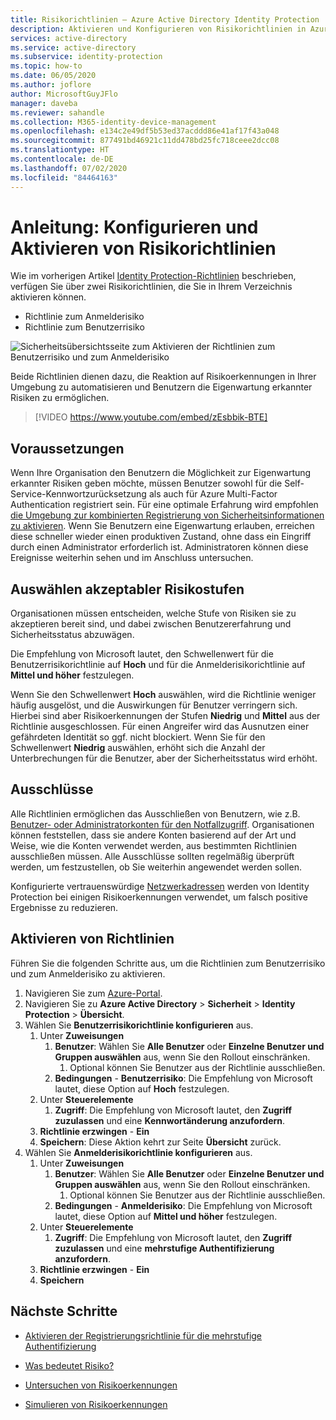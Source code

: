 ```yaml
---
title: Risikorichtlinien – Azure Active Directory Identity Protection
description: Aktivieren und Konfigurieren von Risikorichtlinien in Azure Active Directory Identity Protection
services: active-directory
ms.service: active-directory
ms.subservice: identity-protection
ms.topic: how-to
ms.date: 06/05/2020
ms.author: joflore
author: MicrosoftGuyJFlo
manager: daveba
ms.reviewer: sahandle
ms.collection: M365-identity-device-management
ms.openlocfilehash: e134c2e49df5b53ed37acddd86e41af17f43a048
ms.sourcegitcommit: 877491bd46921c11dd478bd25fc718ceee2dcc08
ms.translationtype: HT
ms.contentlocale: de-DE
ms.lasthandoff: 07/02/2020
ms.locfileid: "84464163"
---
```

# <a name="how-to-configure-and-enable-risk-policies"></a>Anleitung: Konfigurieren und Aktivieren von Risikorichtlinien

Wie im vorherigen Artikel [Identity Protection-Richtlinien](concept-identity-protection-policies.md) beschrieben, verfügen Sie über zwei Risikorichtlinien, die Sie in Ihrem Verzeichnis aktivieren können. 

- Richtlinie zum Anmelderisiko
- Richtlinie zum Benutzerrisiko

![Sicherheitsübersichtsseite zum Aktivieren der Richtlinien zum Benutzerrisiko und zum Anmelderisiko](./media/howto-identity-protection-configure-risk-policies/identity-protection-security-overview.png)

Beide Richtlinien dienen dazu, die Reaktion auf Risikoerkennungen in Ihrer Umgebung zu automatisieren und Benutzern die Eigenwartung erkannter Risiken zu ermöglichen. 

> [!VIDEO https://www.youtube.com/embed/zEsbbik-BTE]

## <a name="prerequisites"></a>Voraussetzungen 

Wenn Ihre Organisation den Benutzern die Möglichkeit zur Eigenwartung erkannter Risiken geben möchte, müssen Benutzer sowohl für die Self-Service-Kennwortzurücksetzung als auch für Azure Multi-Factor Authentication registriert sein. Für eine optimale Erfahrung wird empfohlen [die Umgebung zur kombinierten Registrierung von Sicherheitsinformationen zu aktivieren](../authentication/howto-registration-mfa-sspr-combined.md). Wenn Sie Benutzern eine Eigenwartung erlauben, erreichen diese schneller wieder einen produktiven Zustand, ohne dass ein Eingriff durch einen Administrator erforderlich ist. Administratoren können diese Ereignisse weiterhin sehen und im Anschluss untersuchen. 

## <a name="choosing-acceptable-risk-levels"></a>Auswählen akzeptabler Risikostufen

Organisationen müssen entscheiden, welche Stufe von Risiken sie zu akzeptieren bereit sind, und dabei zwischen Benutzererfahrung und Sicherheitsstatus abzuwägen. 

Die Empfehlung von Microsoft lautet, den Schwellenwert für die Benutzerrisikorichtlinie auf **Hoch** und für die Anmelderisikorichtlinie auf **Mittel und höher** festzulegen.

Wenn Sie den Schwellenwert **Hoch** auswählen, wird die Richtlinie weniger häufig ausgelöst, und die Auswirkungen für Benutzer verringern sich. Hierbei sind aber Risikoerkennungen der Stufen **Niedrig** und **Mittel** aus der Richtlinie ausgeschlossen. Für einen Angreifer wird das Ausnutzen einer gefährdeten Identität so ggf. nicht blockiert. Wenn Sie für den Schwellenwert **Niedrig** auswählen, erhöht sich die Anzahl der Unterbrechungen für die Benutzer, aber der Sicherheitsstatus wird erhöht.

## <a name="exclusions"></a>Ausschlüsse

Alle Richtlinien ermöglichen das Ausschließen von Benutzern, wie z.B. [Benutzer- oder Administratorkonten für den Notfallzugriff](../users-groups-roles/directory-emergency-access.md). Organisationen können feststellen, dass sie andere Konten basierend auf der Art und Weise, wie die Konten verwendet werden, aus bestimmten Richtlinien ausschließen müssen. Alle Ausschlüsse sollten regelmäßig überprüft werden, um festzustellen, ob Sie weiterhin angewendet werden sollen.

Konfigurierte vertrauenswürdige [Netzwerkadressen](../conditional-access/location-condition.md) werden von Identity Protection bei einigen Risikoerkennungen verwendet, um falsch positive Ergebnisse zu reduzieren.

## <a name="enable-policies"></a>Aktivieren von Richtlinien

Führen Sie die folgenden Schritte aus, um die Richtlinien zum Benutzerrisiko und zum Anmelderisiko zu aktivieren.

1. Navigieren Sie zum [Azure-Portal](https://portal.azure.com).
1. Navigieren Sie zu **Azure Active Directory** > **Sicherheit** > **Identity Protection** > **Übersicht**.
1. Wählen Sie **Benutzerrisikorichtlinie konfigurieren** aus.
   1. Unter **Zuweisungen**
      1. **Benutzer**: Wählen Sie **Alle Benutzer** oder **Einzelne Benutzer und Gruppen auswählen** aus, wenn Sie den Rollout einschränken.
         1. Optional können Sie Benutzer aus der Richtlinie ausschließen.
      1. **Bedingungen** - **Benutzerrisiko**: Die Empfehlung von Microsoft lautet, diese Option auf **Hoch** festzulegen.
   1. Unter **Steuerelemente**
      1. **Zugriff**: Die Empfehlung von Microsoft lautet, den **Zugriff zuzulassen** und eine **Kennwortänderung anzufordern**.
   1. **Richtlinie erzwingen** - **Ein**
   1. **Speichern**: Diese Aktion kehrt zur Seite **Übersicht** zurück.
1. Wählen Sie **Anmelderisikorichtlinie konfigurieren** aus.
   1. Unter **Zuweisungen**
      1. **Benutzer**: Wählen Sie **Alle Benutzer** oder **Einzelne Benutzer und Gruppen auswählen** aus, wenn Sie den Rollout einschränken.
         1. Optional können Sie Benutzer aus der Richtlinie ausschließen.
      1. **Bedingungen** - **Anmelderisiko**: Die Empfehlung von Microsoft lautet, diese Option auf **Mittel und höher** festzulegen.
   1. Unter **Steuerelemente**
      1. **Zugriff**: Die Empfehlung von Microsoft lautet, den **Zugriff zuzulassen** und eine **mehrstufige Authentifizierung anzufordern**.
   1. **Richtlinie erzwingen** - **Ein**
   1. **Speichern**

## <a name="next-steps"></a>Nächste Schritte

- [Aktivieren der Registrierungsrichtlinie für die mehrstufige Authentifizierung](howto-identity-protection-configure-mfa-policy.md)

- [Was bedeutet Risiko?](concept-identity-protection-risks.md)

- [Untersuchen von Risikoerkennungen](howto-identity-protection-investigate-risk.md)

- [Simulieren von Risikoerkennungen](howto-identity-protection-simulate-risk.md)
